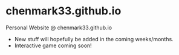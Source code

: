 # chenmark33.github.io

Personal Website @ chenmark33.github.io

- New stuff will hopefully be added in the coming weeks/months. 
- Interactive game coming soon! 
